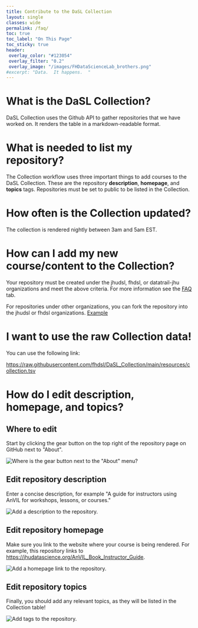 ```yaml
---
title: Contribute to the DaSL Collection
layout: single
classes: wide
permalink: /faq/
toc: true
toc_label: "On This Page"
toc_sticky: true
header:
 overlay_color: "#123054"
 overlay_filter: "0.2"
 overlay_image: "/images/FHDataScienceLab_brothers.png"
#excerpt: "Data.  It happens.  "
---
```


# What is the DaSL Collection?

DaSL Collection uses the Github API to gather repositories that we have worked on. It renders the table in a markdown-readable format.

# What is needed to list my repository?

The Collection workflow uses three important things to add courses to the DaSL Collection. These are the repository **description**, **homepage**, and **topics** tags. Repositories must be set to public to be listed in the Collection.

# How often is the Collection updated?

The collection is rendered nightly between 3am and 5am EST.

# How can I add my new course/content to the Collection?

Your repository must be created under the jhudsl, fhdsl, or datatrail-jhu organizations and meet the above criteria. For more information see the [FAQ](https://hutchdatascience.org/DaSL_Collection/faq.html) tab.

For repositories under other organizations, you can fork the repository into the jhudsl or fhdsl organizations. [Example](https://github.com/fhdsl/Data-Wrangling)

# I want to use the raw Collection data!

You can use the following link:

<https://raw.githubusercontent.com/fhdsl/DaSL_Collection/main/resources/collection.tsv>

# How do I edit **description**, **homepage**, and **topics**?

## Where to edit

Start by clicking the gear button on the top right of the repository page on GitHub next to "About".

![Where is the `gear` button next to the "About" menu?](https://raw.githubusercontent.com/jhudsl/AnVIL_Template/main/resources/screenshots/repo-about.png)

## Edit repository description

Enter a concise description, for example "A guide for instructors using AnVIL for workshops, lessons, or courses."

![Add a description to the repository.](https://raw.githubusercontent.com/jhudsl/AnVIL_Template/main/resources/screenshots/repo-description.png)

## Edit repository homepage

Make sure you link to the website where your course is being rendered. For example, this repository links to <https://jhudatascience.org/AnVIL_Book_Instructor_Guide>.

![Add a homepage link to the repository.](https://raw.githubusercontent.com/jhudsl/AnVIL_Template/main/resources/screenshots/repo-homepage.png)

## Edit repository topics

Finally, you should add any relevant topics, as they will be listed in the Collection table!

![Add tags to the repository.](https://raw.githubusercontent.com/jhudsl/AnVIL_Template/main/resources/screenshots/repo-tags.png)
